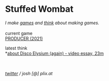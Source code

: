 # Stuffed Wombat

*I make [games](games) and [think](thinking) about making games.*
<br><br>
current game<br>
[PRODUCER (2021)](producer_2021)

latest think<br>
*<a href="https://www.youtube.com/watch?v=sbj6BCLrZ_I" target="_blank">about Disco Elysium (again) - video essay, 23m</a> 



<br><br>
*<a href="https://twitter.com/wombatstuff" target="_blank">twitter</a> / josh [@] plix.at*
